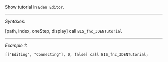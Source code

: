 Show tutorial in `Eden Editor`.


---
*Syntaxes:*

[path, index, oneStep, display] call `BIS_fnc_3DENTutorial`

---
*Example 1:*

```sqf
[["Editing", "Connecting"], 0, false] call BIS_fnc_3DENTutorial;
```